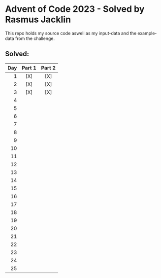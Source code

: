 # Advent of Code 2023 - Solved by Rasmus Jacklin

This repo holds my source code aswell as my input-data and the example-data from the challenge.

## Solved:

| Day | Part 1 | Part 2 |
| --: | :----: | :----: |
|   1 |  [X]   |  [X]   |
|   2 |  [X]   |  [X]   |
|   3 |  [X]   |  [X]   |
|   4 |        |        |
|   5 |        |        |
|   6 |        |        |
|   7 |        |        |
|   8 |        |        |
|   9 |        |        |
|  10 |        |        |
|  11 |        |        |
|  12 |        |        |
|  13 |        |        |
|  14 |        |        |
|  15 |        |        |
|  16 |        |        |
|  17 |        |        |
|  18 |        |        |
|  19 |        |        |
|  20 |        |        |
|  21 |        |        |
|  22 |        |        |
|  23 |        |        |
|  24 |        |        |
|  25 |        |        |
